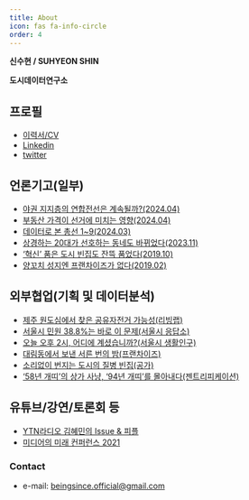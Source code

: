 ```yaml
---
title: About
icon: fas fa-info-circle
order: 4
---
```


**신수현 / SUHYEON SHIN**

**도시데이터연구소**

## 프로필
- [이력서/CV](https://urbanotters.github.io/assets/docs/resume_202411.pdf)
- [Linkedin](https://www.linkedin.com/in/urbanotter/)
- [twitter](https://twitter.com/beingsince)

## 언론기고(일부)

- [야권 지지층의 연합전선은 계속될까?(2024.04)](https://www.sisain.co.kr/news/articleView.html?idxno=52805)
- [부동산 가격이 선거에 미치는 영향(2024.04)](https://www.sisain.co.kr/news/articleView.html?idxno=52683)
- [데이터로 본 총선 1~9(2024.03)](https://www.sisain.co.kr/news/articleView.html?idxno=52688)
- [상경하는 20대가 선호하는 동네도 바뀌었다(2023.11)](https://www.sisain.co.kr/news/articleView.html?idxno=51540)
- [‘혁신’ 품은 도시 빈집도 잔뜩 품었다(2019.10)](https://www.sisain.co.kr/news/articleView.html?idxno=40494)
- [양꼬치 성지엔 프랜차이즈가 없다(2019.02)](https://www.sisain.co.kr/news/articleView.html?idxno=33874)

## 외부협업(기획 및 데이터분석)

- [제주 원도심에서 찾은 공유자전거 가능성(리빙랩)](https://www.jejusori.net/news/articleView.html?idxno=326507)
- [서울시 민원 38.8%는 바로 이 문제(서울시 응답소)](https://www.sisain.co.kr/news/articleView.html?idxno=31596)
- [오늘 오후 2시, 어디에 계셨습니까?(서울시 생활인구)](https://www.sisain.co.kr/news/articleView.html?idxno=31381)
- [대림동에서 보낸 서른 번의 밤(프랜차이즈)](https://daerim.sisain.co.kr/)
- [소리없이 번지는 도시의 질병 빈집(공가)](https://house.sisain.co.kr/)
- [‘58년 개띠’의 상가 사냥, ‘94년 개띠’를 몰아내다(젠트리피케이션)](https://www.hani.co.kr/arti/economy/property/753898.html)

## 유튜브/강연/토론회 등

- [YTN라디오 김혜민의 Issue & 피플](https://www.youtube.com/watch?v=8folReYpmII&ab_channel=YTN%EB%9D%BC%EB%94%94%EC%98%A4)
- [미디어의 미래 컨퍼런스 2021](https://www.mediafuture.kr/event/history/history-2021.html)

### Contact

- e-mail: beingsince.official@gmail.com
